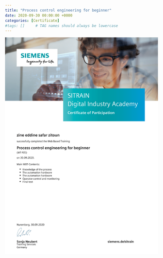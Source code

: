 ```yaml
---
title: "Process control engineering for beginner"
date: 2020-09-30 00:00:00 +0000
categories: [Certificate]
#tags: []     # TAG names should always be lowercase
---
```



![Process control engineering for beginner](../Certs/In_DB_lc.robots.LCPDFCertificateGenerationProductRobot_QA586ME-1.png "Process control engineering for beginner")